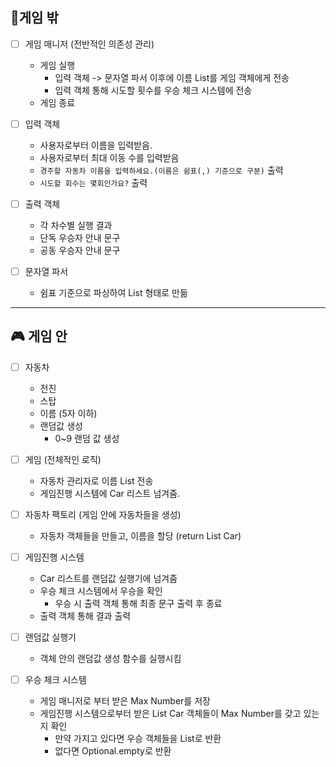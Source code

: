 ## 📌게임 밖

- [ ] 게임 매니저 (전반적인 의존성 관리)
    - 게임 실행
        - 입력 객체 -> 문자열 파서 이후에 이름 List를 게임 객체에게 전송
        - 입력 객체 통해 시도할 횟수를 우승 체크 시스템에 전송
    - 게임 종료

- [ ] 입력 객체
    - 사용자로부터 이름을 입력받음.
    - 사용자로부터 최대 이동 수를 입력받음
    - `경주할 자동차 이름을 입력하세요.(이름은 쉼표(,) 기준으로 구분)` 출력
    - `시도할 회수는 몇회인가요?` 출력

- [ ] 출력 객체
    - 각 차수별 실행 결과
    - 단독 우승자 안내 문구
    - 공동 우승자 안내 문구

- [ ] 문자열 파서
    - 쉼표 기준으로 파싱하여 List 형태로 만듦
___
## 🎮 게임 안

- [ ] 자동차
    - 전진
    - 스탑
    - 이름 (5자 이하)
    - 랜덤값 생성
        - 0~9 랜덤 값 생성

- [ ] 게임 (전체적인 로직)
    - 자동차 관리자로 이름 List 전송
    - 게임진행 시스템에 Car 리스트 넘겨줌.

- [ ] 자동차 팩토리 (게임 안에 자동차들을 생성)
    - 자동차 객체들을 만들고, 이름을 할당 (return List Car)

- [ ] 게임진행 시스템
    - Car 리스트를 랜덤값 실행기에 넘겨줌
    - 우승 체크 시스템에서 우승을 확인
        - 우승 시 출력 객체 통해 최종 문구 출력 후 종료
    - 출력 객체 통해 결과 출력

- [ ] 랜덤값 실행기
    - 객체 안의 랜덤값 생성 함수를 실행시킴

- [ ] 우승 체크 시스템
    - 게임 매니저로 부터 받은 Max Number를 저장
    - 게임진행 시스템으로부터 받은 List Car 객체들이 Max Number를 갖고 있는지 확인
        - 만약 가지고 있다면 우승 객체들을 List로 반환
        - 없다면 Optional.empty로 반환